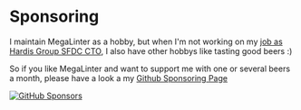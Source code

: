 # Sponsoring

I maintain MegaLinter as a hobby, but when I'm not working on my [job as Hardis Group SFDC CTO](https://www.linkedin.com/in/nicolas-vuillamy/), I also have other hobbys like tasting good beers :)

So if you like MegaLinter and want to support me with one or several beers a month, please have a look a my [Github Sponsoring Page](https://github.com/sponsors/nvuillam)

[![GitHub Sponsors](https://img.shields.io/github/sponsors/nvuillam)](https://github.com/sponsors/nvuillam)
